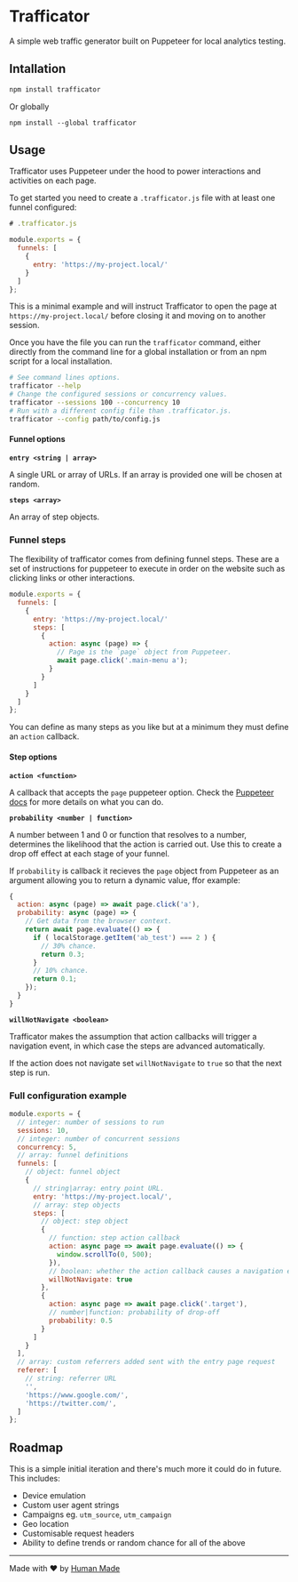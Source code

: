 # Trafficator

A simple web traffic generator built on Puppeteer for local analytics testing.

## Intallation

```bash
npm install trafficator
```

Or globally

```
npm install --global trafficator
```

## Usage

Trafficator uses Puppeteer under the hood to power interactions and activities on each page.

To get started you need to create a `.trafficator.js` file with at least one funnel configured:

```js
# .trafficator.js

module.exports = {
  funnels: [
    {
      entry: 'https://my-project.local/'
    }
  ]
};
```

This is a minimal example and will instruct Trafficator to open the page at `https://my-project.local/` before closing it and moving on to another session.

Once you have the file you can run the `trafficator` command, either directly from the command line for a global installation or from an npm script for a local installation.

```bash
# See command lines options.
trafficator --help
# Change the configured sessions or concurrency values.
trafficator --sessions 100 --concurrency 10
# Run with a different config file than .trafficator.js.
trafficator --config path/to/config.js
```

#### Funnel options

**`entry <string | array>`**

A single URL or array of URLs. If an array is provided one will be chosen at random.

**`steps <array>`**

An array of step objects.

### Funnel steps

The flexibility of trafficator comes from defining funnel steps. These are a set of instructions for puppeteer to execute in order on the website such as clicking links or other interactions.

```js
module.exports = {
  funnels: [
    {
      entry: 'https://my-project.local/'
      steps: [
        {
          action: async (page) => {
            // Page is the `page` object from Puppeteer.
            await page.click('.main-menu a');
          }
        }
      ]
    }
  ]
};
```

You can define as many steps as you like but at a minimum they must define an `action` callback.

#### Step options

**`action <function>`**

A callback that accepts the `page` puppeteer option. Check the [Puppeteer docs](https://github.com/GoogleChrome/puppeteer) for more details on what you can do.

**`probability <number | function>`**

A number between 1 and 0 or function that resolves to a number, determines the likelihood that the action is carried out. Use this to create a drop off effect at each stage of your funnel.

If `probability` is callback it recieves the `page` object from Puppeteer as an argument allowing you to return a dynamic value, ffor example:

```js
{
  action: async (page) => await page.click('a'),
  probability: async (page) => {
    // Get data from the browser context.
    return await page.evaluate(() => {
      if ( localStorage.getItem('ab_test') === 2 ) {
        // 30% chance.
        return 0.3;
      }
      // 10% chance.
      return 0.1;
    });
  }
}
```

**`willNotNavigate <boolean>`**

Trafficator makes the assumption that action callbacks will trigger a navigation event, in which case the steps are advanced automatically.

If the action does not navigate set `willNotNavigate` to `true` so that the next step is run.

### Full configuration example

```js
module.exports = {
  // integer: number of sessions to run
  sessions: 10,
  // integer: number of concurrent sessions
  concurrency: 5,
  // array: funnel definitions
  funnels: [
    // object: funnel object
    {
      // string|array: entry point URL.
      entry: 'https://my-project.local/',
      // array: step objects
      steps: [
        // object: step object
        {
          // function: step action callback
          action: async page => await page.evaluate(() => {
            window.scrollTo(0, 500);
          }),
          // boolean: whether the action callback causes a navigation event
          willNotNavigate: true
        },
        {
          action: async page => await page.click('.target'),
          // number|function: probability of drop-off
          probability: 0.5
        }
      ]
    }
  ],
  // array: custom referrers added sent with the entry page request
  referer: [
    // string: referrer URL
    '',
    'https://www.google.com/',
    'https://twitter.com/',
  ]
};
```

## Roadmap

This is a simple initial iteration and there's much more it could do in future. This includes:

- Device emulation
- Custom user agent strings
- Campaigns eg. `utm_source`, `utm_campaign`
- Geo location
- Customisable request headers
- Ability to define trends or random chance for all of the above

------------------

Made with ❤️ by [Human Made](https://humanmade.com/)

